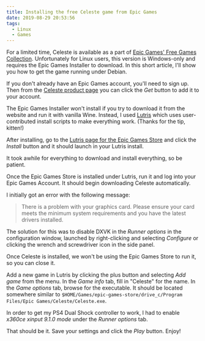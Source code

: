 ```yaml
---
title: Installing the free Celeste game from Epic Games
date: 2019-08-29 20:53:56
tags:
  - Linux
  - Games
---
```


For a limited time, Celeste is available as a part of [Epic Games' Free
Games Collection][freegames]. Unfortunately for Linux users, this version is
Windows-only and requires the Epic Games Installer to download. In this short
article, I'll show you how to get the game running under Debian.

<!-- more -->

If you don't already have an Epic Games account, you'll need to sign up. Then
from the [Celeste product page][celeste] you can click the *Get* button to add
it to your account.

The Epic Games Installer won't install if you try to download it from the
website and run it with vanilla Wine. Instead, I used [Lutris][lutris] which
uses user-contributed install scripts to make everything work. (Thanks for the
tip, kitten!)

After installing, go to the [Lutris page for the Epic Games
Store][lutrisepicgames] and click the *Install* button and it should launch in
your Lutris install.

It took awhile for everything to download and install everything, so be
patient.

Once the Epic Games Store is installed under Lutris, run it and log into your
Epic Games Account. It should begin downloading Celeste automatically.

I initially got an error with the following message:

> There is a problem with your graphics card. Please ensure your card meets
> the minimum system requirements and you have the latest drivers installed.

The solution for this was to disable DXVK in the *Runner options* in the
configuration window, launched by right-clicking and selecting *Configure* or
clicking the wrench and screwdriver icon in the side panel.

Once Celeste is installed, we won't be using the Epic Games Store to run it,
so you can close it.

Add a new game in Lutris by clicking the plus button and selecting *Add game*
from the menu. In the *Game info* tab, fill in "Celeste" for the name. In the
*Game options* tab, browse for the executable. It should be located somewhere
similar to `$HOME/Games/epic-games-store/drive_c/Program Files/Epic
Games/Celeste/Celeste.exe`. 

In order to get my PS4 Dual Shock controller to work, I had to enable *x360ce
xinput 9.1.0 mode* under the *Runner options* tab.

That should be it. Save your settings and click the *Play* button. Enjoy!


[celeste]: https://www.epicgames.com/store/en-US/product/celeste/home
[freegames]: https://www.epicgames.com/store/en-US/collection/free-games-collection
[lutris]: https://lutris.net/downloads/
[lutrisepicgames]: https://lutris.net/games/epic-games-store/
